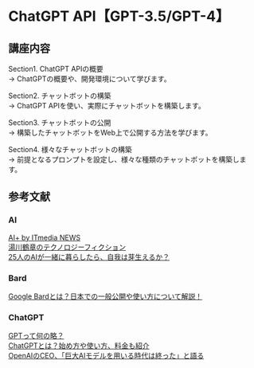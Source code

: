# ChatGPT API【GPT-3.5/GPT-4】
## 講座内容
Section1. ChatGPT APIの概要  
→ ChatGPTの概要や、開発環境について学びます。

Section2. チャットボットの構築  
→ ChatGPT APIを使い、実際にチャットボットを構築します。

Section3. チャットボットの公開  
→ 構築したチャットボットをWeb上で公開する方法を学びます。

Section4. 様々なチャットボットの構築  
→ 前提となるプロンプトを設定し、様々な種類のチャットボットを構築します。
## 参考文献
### AI
[AI+ by ITmedia NEWS](https://www.itmedia.co.jp/news/subtop/aiplus/)  
[湯川鶴章のテクノロジーフィクション](https://www.newsweekjapan.jp/yukawa/)  
[25人のAIが一緒に暮らしたら、自我は芽生えるか？](https://www.itmedia.co.jp/news/articles/2304/13/news072.html)  
### Bard
[Google Bardとは？日本での一般公開や使い方について解説！](https://sogyotecho.jp/google-bard/)  
### ChatGPT
[GPTって何の略？](https://www.gizmodo.jp/2023/04/chatgpt-gtp.html)  
[ChatGPTとは？始め方や使い方、料金も紹介](https://www.gizmodo.jp/2023/01/chat-gpt-openai-ai-finance-ai-everything-we-know.html)  
[OpenAIのCEO、「巨大AIモデルを用いる時代は終った」と語る](https://wired.jp/article/openai-ceo-sam-altman-the-age-of-giant-ai-models-is-already-over/)  
